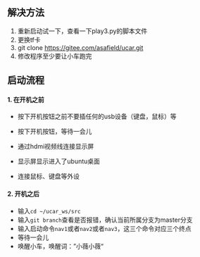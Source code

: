 ## 解决方法

1. 重新启动试一下，查看一下play3.py的脚本文件 
2. 更换tf卡
3. git clone https://gitee.com/asafield/ucar.git
4. 修改程序至少要让小车跑完

## 启动流程

#### 1. 在开机之前

- 按下开机按钮之前不要插任何的usb设备（键盘，鼠标）等

- 按下开机按钮，等待一会儿
- 通过hdmi视频线连接显示屏
- 显示屏显示进入了ubuntu桌面
- 连接鼠标、键盘等外设
#### 2. 开机之后

- 输入`cd ~/ucar_ws/src`
- 输入`git branch`查看是否报错，确认当前所属分支为master分支
- 输入启动命令`nav1`或者`nav2`或者`nav3`，这三个命令对应三个终点
- 等待一会儿
- 唤醒小车，唤醒词：”小薇小薇“

